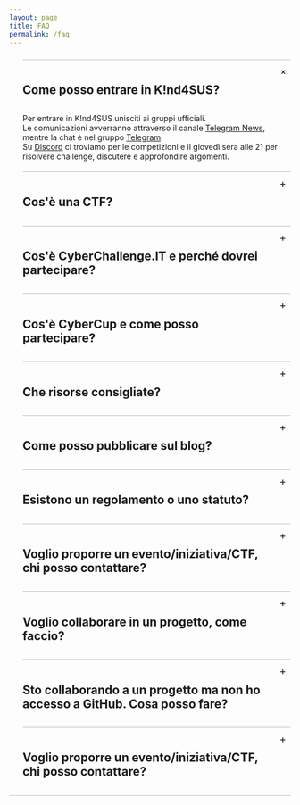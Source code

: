 ```yaml
---
layout: page
title: FAQ
permalink: /faq
---
```


<style>
ul.jekyllcodex_accordion {position: relative; margin: 1.4rem 0!important; border-bottom: 1px solid rgba(0,0,0,0.25); padding-bottom: 0;}
ul.jekyllcodex_accordion li {border-top: 1px solid rgba(0,0,0,0.25); list-style: none; margin-left: 0;}
ul.jekyllcodex_accordion li input {display: none;}
ul.jekyllcodex_accordion li label {display: block; cursor: pointer; padding: 0.75rem 2.4rem 0.75rem 0; margin: 0;}
ul.jekyllcodex_accordion li div {display: none; padding-bottom: 1.2rem;}
ul.jekyllcodex_accordion li input:checked + label {font-weight: bold;}
ul.jekyllcodex_accordion li input:checked + label + div {display: block;}
ul.jekyllcodex_accordion li label::before {content: "+"; font-weight: normal; font-size: 130%; line-height: 1.1rem; padding: 0; position: absolute; right: 0.5rem; transition: all 0.15s ease-in-out;}
ul.jekyllcodex_accordion li input:checked + label::before {transform: rotate(-45deg);}
</style>

<ul class="jekyllcodex_accordion">
    <li>
        <input id="accordion1" type="checkbox" checked/>
        <label for="accordion1"><h2>Come posso entrare in K!nd4SUS?</h2></label>
        <div>
            Per entrare in K!nd4SUS unisciti ai gruppi ufficiali.<br>
            Le comunicazioni avverranno attraverso il canale <a href="https://t.me/k1nd4susCTF">Telegram News</a>, mentre la chat è nel gruppo <a href="https://t.me/+Rej8qbbkONMxZTdk">Telegram</a>. <br>
            Su <a href="https://discord.gg/6GTSrewn8y">Discord</a> ci troviamo per le competizioni e il giovedì sera alle 21 per risolvere challenge, discutere e approfondire argomenti.
        </div>
    </li>
    <li>
        <input id="accordion2" type="checkbox"/>
        <label for="accordion2"><h2>Cos'è una CTF?</h2></label>
        <div>Le CTF (Capture the Flag) sono un tipo speciale di competizioni di sicurezza informatica. Ci sono tre tipi comuni di CTF: Jeopardy, Attack-Defence e miste.<br>Le CTF in stile Jeopardy presentano una serie di domande (challenge) in diverse categorie. Ad esempio, Web, Forensics, Crypto, Binary o altro. <br>Le squadre possono guadagnare punti per ogni challenge risolta, e il punteggio varia a seconda della sua difficoltà. Alla fine del tempo di gioco, la somma dei punti determina il vincitore della CTF. Un esempio famoso di questo tipo di CTF sono le qualifications per la Defcon CTF.<br>Le CTF in stile Attack-Defence sono un altro tipo di competizione. Ogni squadra ha una propria rete (o anche solo un host) con servizi vulnerabili. Ogni squadra ha tempo per correggere i propri servizi e sviluppare exploit. Successivamente, gli organizzatori collegano i partecipanti alla competizione e inizia il gioco! Si devono proteggere i propri servizi per guadagnare punti di difesa e nel mentre attaccare gli avversari per guadagnare punti di attacco.<br>Storicamente, questo è stato il primo tipo di CTF, e la DEF CON CTF è considerata una sorta di Coppa del Mondo di tutte le altre competizioni.<br>Le CTF toccano spesso molti altri aspetti della sicurezza informatica: cryptography, steganography, binary analysis, reverse engineering, mobile security e altri.<br><br>Cortesia di <a href="https://ctftime.org/ctf-wtf">CTFTime</a>.
        </div>
    </li>
    <li>
        <input id="accordion3" type="checkbox"/>
        <label for="accordion3"><h2>Cos'è CyberChallenge.IT e perché dovrei partecipare?</h2></label>
        <div><a href="https://cyberchallenge.it/">CyberChallenge.IT</a>, programma di formazione per i giovani talenti tra i 16 e i 24 anni, è la principale iniziativa italiana per identificare, attrarre, reclutare e collocare la prossima generazione di professionisti della sicurezza informatica. <br> Per partecipare non servono esperti di programmazione ma grande passione, impegno e curiosità nelle discipline scientifico-tecnologiche (scienza, tecnologia, ingegneria e matematica). Servono anche capacità logiche, di problem solving, di comunicazione e, soprattutto, tanta voglia di imparare.<br> Dal 2020 CyberChallenge.IT è stato riconosciuto dal Ministero dell'Istruzione come progetto per la valorizzazione delle eccellenze; attraverso questi progetti, il Ministero individua le iniziative e le modalità di riconoscimento dei livelli di eccellenza conseguiti dagli studenti della scuola secondaria di secondo grado. <br><br>Cortesia di <a href="https://cyberchallenge.it/rules">CyberChallenge.IT</a>.

</div>
    </li>
    <li>
        <input id="accordion4" type="checkbox"/>
        <label for="accordion4"><h2>Cos'è CyberCup e come posso partecipare?</h2></label>
        <div><a href="https://cybercup.it/">CyberCup</a> consiste in un torneo Capture The Flag, costituito da vari eventi selezionati tra le gare internazionali a disposizione. Al torneo potranno partecipare tutte le squadre (senza limiti al numero di partecipanti) che si iscriveranno, incluse quelle di nuova costituzione. <br>La competizione sarà caratterizzata da un ranking delle squadre, il punteggio dipende dalle performance ad ogni gara selezionata. <br>Gli eventi di CyberCup verranno accuratamente scelti in accordo alla qualità e al livello di difficoltà da un comitato tecnico. Avranno maggiore priorità le competizioni organizzate da università e da squadre CTF italiane. Gli eventi avranno una difficoltà bilanciata in modo da accogliere sia squadre con poca esperienza che quelle più preparate. <br><br>Se vuoi partecipare ti basta fare parte del team e presentarti nel nostro server Discord nei giorni di gara!<br><br>Cortesia di <a href="https://cybercup.it/">CyberCup</a>.
        </div>
    </li>
<li>
    <input id="accordion5" type="checkbox" />
    <label for="accordion5"><h2>Che risorse consigliate?</h2></label>
    <div>
        <p><strong>Challenge:</strong></p>
        <ul>
            <li><a href="https://training.olicyber.it/">Training Olicyber</a> - beginner friendly</li>
            <li><a href="https://picoctf.org/">PicoCTF</a> - beginner friendly</li>
            <li><a href="https://pwn.college/">PwnCollege</a> - software security</li>
            <li><a href="https://cryptohack.org/">Crypto hack</a> - crypto</li>
            <li><a href="https://www.crypto101.io/">Crypto 101</a> - crypto</li>
            <li><a href="https://cryptopals.com/">CryptoPals</a> - crypto avanzate</li>
            <li><a href="https://www.hackthebox.com/">HackTheBox</a> - VM vulnerabili</li>
        </ul>

<p><strong>Offensive Security:</strong></p>
        <ul>
            <li><a href="https://www.youtube.com/@HackerSploit">HackerSploit</a> - red team e penetration testing</li>
            <li><a href="https://www.youtube.com/@_JohnHammond">John Hammond</a> - red team e Penetration testing</li>
            <li><a href="https://www.youtube.com/@Tib3rius">Tib3rius</a> - web security</li>
            <li><a href="https://www.youtube.com/@BlackHillsInformationSecurity">Black Hills Information Security</a> - penetration testing</li>
            <li><a href="https://www.youtube.com/@TCMSecurityAcademy">TCM Security</a> - web security e penetration testing</li>
            <li><a href="https://www.youtube.com/@specterops">SpecterOps</a> - red team</li>
            <li><a href="https://www.youtube.com/@Lsecqt">Lsecqt</a> - red team</li>
            <li><a href="https://www.youtube.com/@C5pider">5pider</a> - sviluppo malware e C2</li>
            <li><a href="https://www.youtube.com/@CosmodiumCS">Cosmodium CyberSecurity</a> - sviluppo malware e C2</li>
            <li><a href="https://www.youtube.com/@crr0ww">Crow</a> - sviluppo malware</li>
            <li><a href="https://www.youtube.com/@gitgudsec">gitgudsec</a> - sviluppo malware</li>
            <li><a href="https://www.youtube.com/@DeviantOllam">DeviantOllam</a> - penetration testing fisico</li>
            <li><a href="https://www.youtube.com/@DavidProbinsky">David Probinsky</a> - penetration testing fisico</li>
        </ul>

<p><strong>Reverse engineering:</strong></p>
        <ul>
            <li><a href="https://www.youtube.com/@pwncollege">pwn.college</a></li>
            <li><a href="https://www.youtube.com/@OffByOneSecurity">Off By One Security</a></li>
            <li><a href="https://www.youtube.com/@GuidedHacking">GuidedHacking</a></li>
            <li><a href="https://www.youtube.com/@jstrosch">Josh Stroschein</a></li>
            <li><a href="https://www.youtube.com/@sonianuj">Anuj Soni</a></li>
            <li><a href="https://www.youtube.com/@cyberraiju">Jai Minton</a></li>
            <li><a href="https://www.youtube.com/@L0psec">L0psec Reversing</a></li>
            <li><a href="https://www.youtube.com/@MalwareAnalysisForHedgehogs">MalwareAnalysisForHedgehogs</a></li>
            <li><a href="https://www.youtube.com/@OALABS">OALabs</a></li>
            <li><a href="https://www.youtube.com/@Vector35">VECTOR35</a> - BinaryNinja</li>
            <li><a href="https://www.youtube.com/@objectiveseefoundation">Objective-See Foundation</a> - Mac</li>
            <li><a href="https://www.youtube.com/@malwarexology">Andrew Chase</a> - Mac</li>
        </ul>

<p><strong>News:</strong></p>
        <ul>
            <li><a href="https://www.youtube.com/@rev3rsesecurity">rev3rse security</a></li>
            <li><a href="https://0dayfans.com/">0dayFans</a> - exploit research</li>
            <li><a href="https://www.youtube.com/@MentalOutlaw">MentalOutlaw</a></li>
            <li><a href="https://www.youtube.com/lowlevellearning">Low Level</a></li>
            <li><a href="https://www.youtube.com/@hak5">Hak5</a></li>
        </ul>

<p><strong>Network:</strong></p>
        <ul>
            <li><a href="https://www.youtube.com/@JeremysITLab">Jeremy's IT Lab</a></li>
            <li><a href="https://www.youtube.com/@davidbombal">David Bombal</a></li>
            <li><a href="https://www.youtube.com/@NetworkChuck">NetworkChuck</a></li>
        </ul>

<p><strong>Conferenze:</strong></p>
        <ul>
            <li><a href="https://www.nohat.it/">NoHat</a> - hacking, Bergamo</li>
            <li><a href="https://linuxdaymilano.org/">Linux Day Milano</a> - linux, Milano</li>
            <li><a href="https://m0lecon.it/">m0leCon</a> - hacking, Torino</li>
            <li><a href="https://www.hackinbo.it/">HackInBo</a> - hacking, Bologna</li>
            <li><a href="https://romhack.io/">RomHack</a> - hacking, Roma</li>
            <li><a href="https://owasp.org/www-chapter-italy/">OWASP Italy Day</a> - sicurezza web</li>
        </ul>
    </div>
</li>
    <li>
        <input id="accordion6" type="checkbox" />
        <label for="accordion6"><h2>Come posso pubblicare sul blog?</h2></label>
        <div>
            Se hai degli articoli che vorresti pubblicare sul <a href="https://k1nd4sus.it/blog">blog</a>, contatta <a href="https://t.me/ohkuom">[kuom]</a>.
        </div>
    </li>
    <li>
        <input id="accordion7" type="checkbox" />
        <label for="accordion7"><h2>Esistono un regolamento o uno statuto?</h2></label>
        <div>
            Certamente, <a href="https://k1nd4sus.it/regolamento">regolamento</a> e <a href="https://k1nd4sus.it/statuto">statuto</a> si trovano nelle apposite pagine di questo sito.
        </div>
    </li>
    <li>
        <input id="accordion8" type="checkbox" />
        <label for="accordion8"><h2>Voglio proporre un evento/iniziativa/CTF, chi posso contattare?</h2></label>
        <div>
            Scrivi a un membro del consiglio direttivo o all'email del gruppo. Saremo noi a ricontattarti con maggiori istruzioni.<br>La pagina <a href="https://k1nd4sus.it/contatti">contatti</a> del nostro sito potrebbe esserti utile.
        </div>
    </li>
    <li>
        <input id="accordion9" type="checkbox" />
        <label for="accordion9"><h2>Voglio collaborare in un progetto, come faccio?</h2></label>
        <div>
            Tieni sempre d'occhio il <a href="https://t.me/k1nd4susCTF">canale delle news</a>. Ogni volta che un nuovo progetto inizia sarà pubblicato un messaggio. A quel punto basterà seguire le istruzioni.
        </div>
    </li>
    <li>
        <input id="accordion10" type="checkbox" />
        <label for="accordion10"><h2>Sto collaborando a un progetto ma non ho accesso a GitHub. Cosa posso fare?</h2></label>
        <div>
            Chiedi al responsabile del progetto in questione di darti l'accesso alla repository. L'accesso all'intera organizzazione è previsto solo per gli organizzatori e per membri particolarmente attivi sia nello sviluppo che nelle CTF.
        </div>
    </li>
    <li>
        <input id="accordion11" type="checkbox" />
        <label for="accordion11"><h2>Voglio proporre un evento/iniziativa/CTF, chi posso contattare?</h2></label>
        <div>
            Scrivi a un membro del consiglio direttivo o all'email del gruppo. Saremo noi a ricontattarti con maggiori istruzioni.<br>La pagina <a href="https://k1nd4sus.it/contatti">contatti</a> del nostro sito potrebbe esserti utile.
        </div>
    </li>

</ul>

[canale]: https://t.me/k1nd4susCTF
[gruppo]: https://t.me/+Rej8qbbkONMxZTdk
[discord]: https://discord.gg/6GTSrewn8y